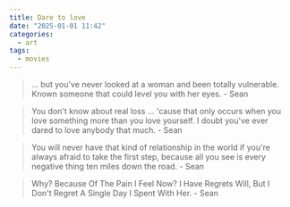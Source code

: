 ```yaml
---
title: Dare to love
date: "2025-01-01 11:42"
categories:
  - art
tags:
  - movies
---
```


> … but you've never looked at a woman and been totally vulnerable. Known someone that could level you with her eyes. - Sean

> You don't know about real loss … 'cause that only occurs when you love something more than you love yourself. I doubt you've ever dared to love anybody that much. - Sean

> You will never have that kind of relationship in the world if you're always afraid to take the first step, because all you see is every negative thing ten miles down the road. - Sean

> Why? Because Of The Pain I Feel Now? I Have Regrets Will, But I Don't Regret A Single Day I Spent With Her. - Sean
